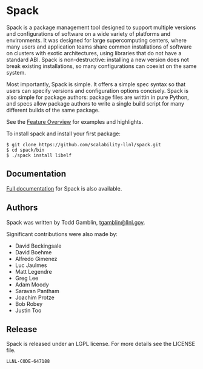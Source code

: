 Spack
===========

Spack is a package management tool designed to support multiple
versions and configurations of software on a wide variety of platforms
and environments. It was designed for large supercomputing centers,
where many users and application teams share common installations of
software on clusters with exotic architectures, using libraries that
do not have a standard ABI. Spack is non-destructive: installing a new
version does not break existing installations, so many configurations
can coexist on the same system.

Most importantly, Spack is simple. It offers a simple spec syntax so
that users can specify versions and configuration options
concisely. Spack is also simple for package authors: package files are
writtin in pure Python, and specs allow package authors to write a
single build script for many different builds of the same package.

See the
[Feature Overview](http://scalability-llnl.github.io/spack/features.html)
for examples and highlights.

To install spack and install your first package:

    $ git clone https://github.com/scalability-llnl/spack.git
    $ cd spack/bin
    $ ./spack install libelf

Documentation
----------------

[Full documentation](http://scalability-llnl.github.io/spack)
for Spack is also available.

Authors
----------------
Spack was written by Todd Gamblin, tgamblin@llnl.gov.

Significant contributions were also made by:

  * David Beckingsale
  * David Boehme
  * Alfredo Gimenez
  * Luc Jaulmes
  * Matt Legendre
  * Greg Lee
  * Adam Moody
  * Saravan Pantham
  * Joachim Protze
  * Bob Robey
  * Justin Too

Release
----------------
Spack is released under an LGPL license.  For more details see the
LICENSE file.

``LLNL-CODE-647188``
